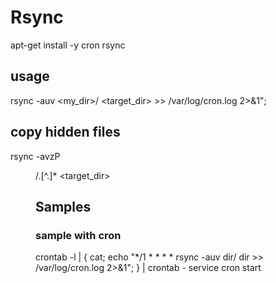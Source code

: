 Rsync
=====
apt-get install -y cron rsync

## usage
rsync -auv <my_dir>/ <target_dir> >> /var/log/cron.log 2>&1";

## copy hidden files
rsync -avzP <dir>/.[^.]* <target_dir>

Samples
-------

### sample with cron
crontab -l | { cat; echo "*/1 * * * * rsync -auv dir/ dir >> /var/log/cron.log 2>&1"; } | crontab -
service cron start
